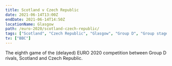 ```yaml
---
title: Scotland v Czech Republic
date: 2021-06-14T13:00Z
endDate: 2021-06-14T14:50Z
locationName: Glasgow
path: /euro-2020/scotland-czech-republic/
tags: ["Scotland", "Czech Republic", "Glasgow", "Group D", "Group stages","EURO 2020"]
tv: ["BBC"]
---
```

The eighth game of the (delayed) EURO 2020 competition between Group D rivals, Scotland and Czech Republic.
